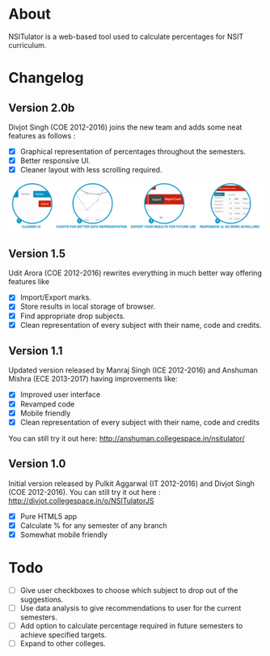 About
=====

NSITulator is a web-based tool used to calculate percentages for NSIT curriculum.

Changelog
=========

## Version 2.0b
  
  Divjot Singh (COE 2012-2016) joins the new team and adds some neat features as follows :

  * [x] Graphical representation of percentages throughout the semesters.
  * [x] Better responsive UI.
  * [x] Cleaner layout with less scrolling required.

![Screenshot](docs/2b.png)

## Version 1.5

  Udit Arora (COE 2012-2016) rewrites everything in much better way offering features like 

  * [x] Import/Export marks.
  * [x] Store results in local storage of browser.
  * [x] Find appropriate drop subjects.
  * [x] Clean representation of every subject with their name, code and credits.

## Version 1.1

  Updated version released by Manraj Singh (ICE 2012-2016) and Anshuman Mishra (ECE 2013-2017) having improvements like:

  * [x] Improved user interface
  * [x] Revamped code
  * [x] Mobile friendly
  * [x] Clean representation of every subject with their name, code and credits

You can still try it out here: http://anshuman.collegespace.in/nsitulator/

## Version 1.0

  Initial version released by Pulkit Aggarwal (IT 2012-2016) and Divjot Singh (COE 2012-2016). You can still try it out here : http://divjot.collegespace.in/o/NSITulatorJS

  * [x] Pure HTML5 app
  * [x] Calculate % for any semester of any branch
  * [x] Somewhat mobile friendly

Todo
====

* [ ] Give user checkboxes to choose which subject to drop out of the suggestions.
* [ ] Use data analysis to give recommendations to user for the current semesters.
* [ ] Add option to calculate percentage required in future semesters to achieve specified targets.
* [ ] Expand to other colleges.
